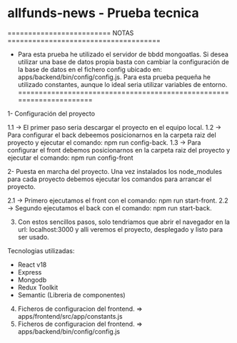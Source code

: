 # allfunds-news - Prueba tecnica

========================= NOTAS =====================================
- Para esta prueba he utilizado el servidor de bbdd mongoatlas. Si desea utilizar una base de datos propia basta con
cambiar la configuración de la base de datos en el fichero config ubicado en: apps/backend/bin/config/config.js.
Para esta prueba pequeña he utilizado constantes, aunque lo ideal seria utilizar variables de entorno.
=====================================================================

1- Configuración del proyecto

1.1 -> El primer paso seria descargar el proyecto en el equipo local.
1.2 -> Para configurar el back debeemos posicionarnos en la carpeta raiz del proyecto y ejecutar el comando: npm run config-back.
1.3 -> Para configurar el front debemos posicionarnos en la carpeta raiz del proyecto y ejecutar el comando: npm run config-front

2- Puesta en marcha del proyecto. Una vez instalados los node_modules para cada proyecto debemos ejecutar los comandos para arrancar el proyecto.

2.1 -> Primero ejecutamos el front con el comando: npm run start-front.
2.2 -> Segundo ejecutamos el back con el comando: npm run start-back.

3. Con estos sencillos pasos, solo tendriamos que abrir el navegador en la url: localhost:3000 y alli veremos el proyecto, desplegado y listo para ser usado.

Tecnologias utilizadas:

- React v18
- Express
- Mongodb
- Redux Toolkit
- Semantic (Libreria de componentes)

4. Ficheros de configuracion del frontend. => apps/frontend/src/app/constants.js
5. Ficheros de configuracion del frontend. => apps/backend/bin/config/config.js
